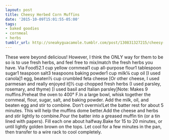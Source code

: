 ```yaml
---
layout: post
title: Cheesy Herbed Corn Muffins
date: '2015-10-09T15:01:55-05:00'
tags:
- baked goodies
- cornmeal
- herbs
tumblr_url: http://sneakyguacamole.tumblr.com/post/130831327215/cheesy-herbed-corn-muffins
---
```

These were beyond delicious! However, I think the ONLY way for them to be so is to use fresh herbs, and feel free to mix/match the fresh herbs you have. Via Food52.1 cup yellow cornmeal1 cup all-purpose flour1 tablespoon sugar1 teaspoon salt3 teaspoons baking powder1 cup milk¼ cup oil [I used canola]1 egg, beaten½ cup crumbled feta cheese [Or other cheese, I used parmesan and really enjoyed it]½ cup chopped fresh herbs (I used parsley, rosemary, and thyme) [I used basil and Italian parsley]Note: Makes 9 muffins.Preheat the oven to 400° F.In a large bowl, whisk together the cornmeal, flour, sugar, salt, and baking powder. Add the milk, oil, and beaten egg and stir to combine. Don’t overmix!Let the batter rest for about 5 minutes. This will help the muffins dome better.Add the cheese and herbs and stir lightly to combine.Pour the batter into a greased muffin tin (or a tin lined with papers). Fill each one about halfway.Bake for 15 to 20 minutes, or until lightly golden brown on the tops. Let cool for a few minutes in the pan, then transfer to a wire rack to cool completely.
